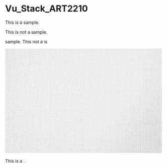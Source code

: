 # Vu_Stack_ART2210

This is a sample.

This is not a sample.

sample. This not a is

<div align=center>

![](https://github.com/TheOneAndOnlyStack/Vu_Stack_ART2210/raw/master/Image%20Folder/Canvas2.jpg)

<div align=left>

This is a      .